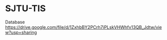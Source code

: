 # SJTU-TIS
Database
https://drive.google.com/file/d/1ZxhbBY2PCrh7iPLskVHWhfv13QB_Jdtw/view?usp=sharing
